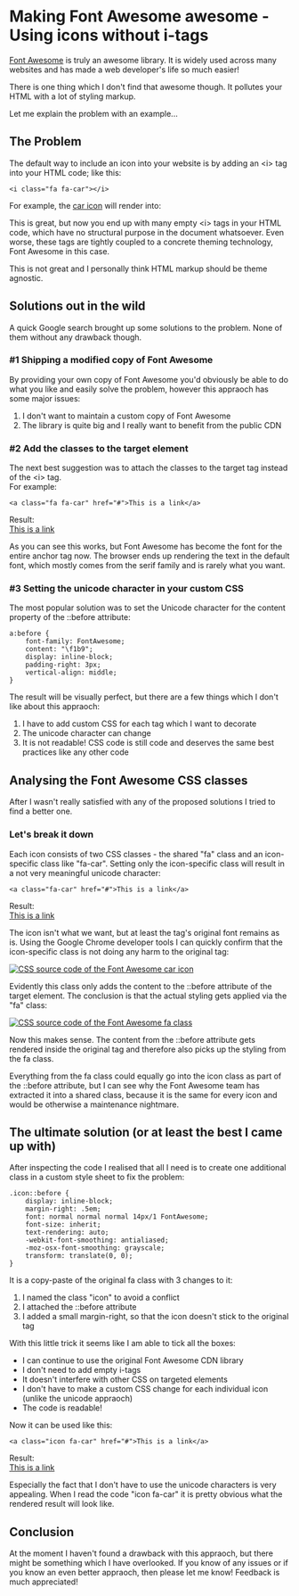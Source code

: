 ﻿<!--
    Tags: font-awesome css
-->

# Making Font Awesome awesome - Using icons without i-tags

<p><a href="http://fortawesome.github.io/Font-Awesome/">Font Awesome</a> is truly an awesome library. It is widely used across many websites and has made a web developer's life so much easier!</p>
<p>There is one thing which I don't find that awesome though. It pollutes your HTML with a lot of styling markup.</p>
<p>Let me explain the problem with an example...</p>
<h2>The Problem</h2>
<p>The default way to include an icon into your website is by adding an &lt;i&gt; tag into your HTML code; like this:</p>
<pre><code>&lt;i class=&quot;fa fa-car&quot;&gt;&lt;/i&gt;</code></pre>
<p>
    For example, the <a href="http://fortawesome.github.io/Font-Awesome/icon/car/">car icon</a> will render into:<br /><i class="fa fa-car"></i>
</p>
<p>This is great, but now you end up with many empty &lt;i&gt; tags in your HTML code, which have no structural purpose in the document whatsoever. Even worse, these tags are tightly coupled to a concrete theming technology, Font Awesome in this case.</p>
<p>This is not great and I personally think HTML markup should be theme agnostic.</p>

<h2>Solutions out in the wild</h2>
<p>A quick Google search brought up some solutions to the problem. None of them without any drawback though.</p>
<h3>#1 Shipping a modified copy of Font Awesome</h3>
<p>By providing your own copy of Font Awesome you'd obviously be able to do what you like and easily solve the problem, however this appraoch has some major issues:</p>
<ol>
    <li>I don't want to maintain a custom copy of Font Awesome</li>
    <li>The library is quite big and I really want to benefit from the public CDN</li>
</ol>
<h3>#2 Add the classes to the target element</h3>
<p>The next best suggestion was to attach the classes to the target tag instead of the &lt;i&gt; tag.<br />For example:</p>
<pre><code>&lt;a class=&quot;fa fa-car&quot; href=&quot;#&quot;&gt;This is a link&lt;/a&gt;</code></pre>
<p>Result:<br /><a class="fa fa-car" href="#">This is a link</a></p>
<p>As you can see this works, but Font Awesome has become the font for the entire anchor tag now. The browser ends up rendering the text in the default font, which mostly comes from the serif family and is rarely what you want.</p>
<h3>#3 Setting the unicode character in your custom CSS</h3>
<p>The most popular solution was to set the Unicode character for the content property of the ::before attribute:</p>
<pre><code>a:before {
    font-family: FontAwesome;
    content: &quot;\f1b9&quot;;
    display: inline-block;
    padding-right: 3px;
    vertical-align: middle;
}
</code></pre>
<p>The result will be visually perfect, but there are a few things which I don't like about this appraoch:</p>
<ol>
    <li>I have to add custom CSS for each tag which I want to decorate</li>
    <li>The unicode character can change</li>
    <li>It is not readable! CSS code is still code and deserves the same best practices like any other code</li>
</ol>

<h2>Analysing the Font Awesome CSS classes</h2>
<p>After I wasn't really satisfied with any of the proposed solutions I tried to find a better one.</p>
<h3>Let's break it down</h3>
<p>Each icon consists of two CSS classes - the shared &quot;fa&quot; class and an icon-specific class like &quot;fa-car&quot;. Setting only the icon-specific class will result in a not very meaningful unicode character:</p>
<pre><code>&lt;a class=&quot;fa-car&quot; href=&quot;#&quot;&gt;This is a link&lt;/a&gt;</code></pre>
<p>Result:<br /><a class="fa-car" href="#">This is a link</a></p>
<p>The icon isn't what we want, but at least the tag's original font remains as is. Using the Google Chrome developer tools I can quickly confirm that the icon-specific class is not doing any harm to the original tag:</p>
<a href="https://www.flickr.com/photos/130657798@N05/16710024065" title="CSS source code of the Font Awesome car icon by Dustin Moris Gorski, on Flickr"><img src="https://farm9.staticflickr.com/8676/16710024065_9226643bf3_o.png" alt="CSS source code of the Font Awesome car icon"></a>
<p>Evidently this class only adds the content to the ::before attribute of the target element. The conclusion is that the actual styling gets applied via the &quot;fa&quot; class:</p>
<a href="https://www.flickr.com/photos/130657798@N05/16523945879" title="CSS source code of the Font Awesome fa class by Dustin Moris Gorski, on Flickr"><img src="https://farm9.staticflickr.com/8571/16523945879_3588abcda2_o.png" alt="CSS source code of the Font Awesome fa class"></a>
<p>Now this makes sense. The content from the ::before attribute gets rendered inside the original tag and therefore also picks up the styling from the fa class.</p>
<p>Everything from the fa class could equally go into the icon class as part of the ::before attribute, but I can see why the Font Awesome team has extracted it into a shared class, because it is the same for every icon and would be otherwise a maintenance nightmare.</p>

<h2>The ultimate solution (or at least the best I came up with)</h2>
<p>After inspecting the code I realised that all I need is to create one additional class in a custom style sheet to fix the problem:</p>
<pre><code>.icon::before {
    display: inline-block;
    margin-right: .5em;
    font: normal normal normal 14px/1 FontAwesome;
    font-size: inherit;
    text-rendering: auto;
    -webkit-font-smoothing: antialiased;
    -moz-osx-font-smoothing: grayscale;
    transform: translate(0, 0);
}</code></pre>
<p>It is a copy-paste of the original fa class with 3 changes to it:</p>
<ol>
    <li>I named the class &quot;icon&quot; to avoid a conflict</li>
    <li>I attached the ::before attribute</li>
    <li>I added a small margin-right, so that the icon doesn't stick to the original tag</li>
</ol>
<p>With this little trick it seems like I am able to tick all the boxes:</p>
<ul>
    <li>I can continue to use the original Font Awesome CDN library</li>
    <li>I don't need to add empty i-tags</li>
    <li>It doesn't interfere with other CSS on targeted elements</li>
    <li>I don't have to make a custom CSS change for each individual icon (unlike the unicode appraoch)</li>
    <li>The code is readable!</li>
</ul>
<p>
    Now it can be used like this:<pre><code>&lt;a class=&quot;icon fa-car&quot; href=&quot;#&quot;&gt;This is a link&lt;/a&gt;</code></pre>
</p>
<p>
    Result:<br /><a class="icon fa-car" href="#">This is a link</a>
</p>
<p>Especially the fact that I don't have to use the unicode characters is very appealing. When I read the code &quot;icon fa-car&quot; it is pretty obvious what the rendered result will look like.</p>
<h2>Conclusion</h2>
<p>At the moment I haven't found a drawback with this appraoch, but there might be something which I have overlooked. If you know of any issues or if you know an even better appraoch, then please let me know! Feedback is much appreciated!</p>